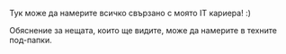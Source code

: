 Тук може да намерите всичко свързано с моято IT кариера! :)

Обяснение за нещата, които ще видите, може да намерите в техните под-папки.
